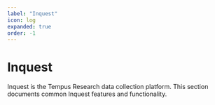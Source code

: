 ```yaml
---
label: "Inquest"
icon: log
expanded: true
order: -1
---
```

# Inquest
Inquest is the Tempus Research data collection platform. This section documents common Inquest features and functionality.